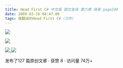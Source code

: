 ```yaml
---
title: Head First C# 中文版 图文皆译 第六章 继承 page249
date: 2009-03-16 08:47:00
tags: 我翻译的Head First C#（习作）
---
```

![](https://p-blog.csdn.net/images/p_blog_csdn_net/cuipengfei1/EntryImages/20090316/2009-03-16_08-23-22.jpg)

![](https://p-blog.csdn.net/images/p_blog_csdn_net/cuipengfei1/EntryImages/20090316/2009-03-16_08-35-38.jpg)



[ ![](https://profile.csdnimg.cn/5/2/5/3_cuipengfei1)
![](https://g.csdnimg.cn/static/user-reg-year/1x/11.png)
](https://blog.csdn.net/cuipengfei1)



发布了127 篇原创文章  ·  获赞 8  ·  访问量 74万+

